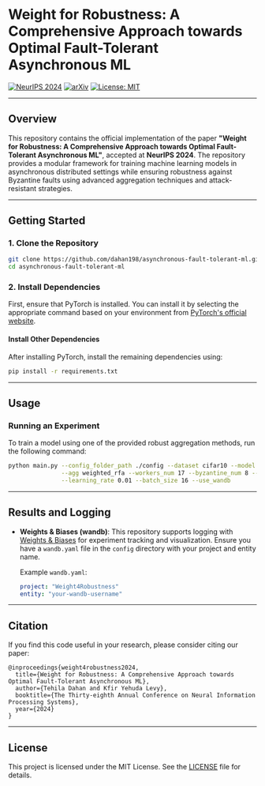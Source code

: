 

# Weight for Robustness: A Comprehensive Approach towards Optimal Fault-Tolerant Asynchronous ML

[![NeurIPS 2024](https://img.shields.io/badge/NeurIPS-2024-blue.svg)](#) [![arXiv](https://img.shields.io/badge/arXiv-2304.04169-B31B1B.svg)](#) [![License: MIT](https://img.shields.io/badge/License-MIT-yellow.svg)](https://opensource.org/licenses/MIT)

---

## Overview

This repository contains the official implementation of the paper **"Weight for Robustness: A Comprehensive Approach towards Optimal Fault-Tolerant Asynchronous ML"**, accepted at **NeurIPS 2024**. The repository provides a modular framework for training machine learning models in asynchronous distributed settings while ensuring robustness against Byzantine faults using advanced aggregation techniques and attack-resistant strategies.

---

## Getting Started

### 1. Clone the Repository

```bash
git clone https://github.com/dahan198/asynchronous-fault-tolerant-ml.git
cd asynchronous-fault-tolerant-ml
```

### 2. Install Dependencies

First, ensure that PyTorch is installed. You can install it by selecting the appropriate command based on your environment from [PyTorch's official website](https://pytorch.org/get-started/locally/).

#### Install Other Dependencies

After installing PyTorch, install the remaining dependencies using:

```bash
pip install -r requirements.txt
```

---

## **Usage**

### **Running an Experiment**

To train a model using one of the provided robust aggregation methods, run the following command:

```bash
python main.py --config_folder_path ./config --dataset cifar10 --model conv_cifar10 --optimizer mu2sgd \
               --agg weighted_rfa --workers_num 17 --byzantine_num 8 --attack lf \
               --learning_rate 0.01 --batch_size 16 --use_wandb
```

---

## Results and Logging

- **Weights & Biases (wandb)**: This repository supports logging with [Weights & Biases](https://wandb.ai/) for experiment tracking and visualization. Ensure you have a `wandb.yaml` file in the `config` directory with your project and entity name.
  
  Example `wandb.yaml`:
  ```yaml
  project: "Weight4Robustness"
  entity: "your-wandb-username"
  ```

---

## Citation

If you find this code useful in your research, please consider citing our paper:

```
@inproceedings{weight4robustness2024,
  title={Weight for Robustness: A Comprehensive Approach towards Optimal Fault-Tolerant Asynchronous ML},
  author={Tehila Dahan and Kfir Yehuda Levy},
  booktitle={The Thirty-eighth Annual Conference on Neural Information Processing Systems},
  year={2024}
}
```

---

## License

This project is licensed under the MIT License. See the [LICENSE](LICENSE) file for details.





